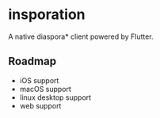 # insporation

A native diaspora\* client powered by Flutter.

## Roadmap

* iOS support
* macOS  support
* linux desktop support
* web support
